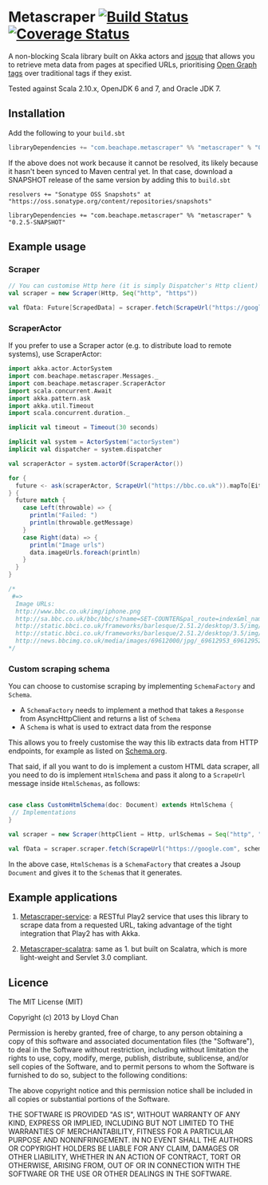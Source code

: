 # Metascraper [![Build Status](https://travis-ci.org/lloydmeta/metascraper.png?branch=master)](https://travis-ci.org/lloydmeta/metascraper) [![Coverage Status](https://coveralls.io/repos/lloydmeta/metascraper/badge.svg?branch=feature%2Fmultiple-schema-extractors)](https://coveralls.io/r/lloydmeta/metascraper?branch=feature%2Fmultiple-schema-extractors)

A non-blocking Scala library built on Akka actors and [jsoup](http://jsoup.org/) that allows you to retrieve meta data from pages at specified URLs, prioritising [Open Graph tags](http://ogp.me/) over traditional tags if they exist.

Tested against Scala 2.10.x, OpenJDK 6 and 7, and Oracle JDK 7.

## Installation

Add the following to your `build.sbt`

```scala
libraryDependencies += "com.beachape.metascraper" %% "metascraper" % "0.2.6"
```

If the above does not work because it cannot be resolved, its likely because it hasn't been synced to Maven central yet.
In that case, download a SNAPSHOT release of the same version by adding this to `build.sbt`

```
resolvers += "Sonatype OSS Snapshots" at "https://oss.sonatype.org/content/repositories/snapshots"

libraryDependencies += "com.beachape.metascraper" %% "metascraper" % "0.2.5-SNAPSHOT"
```

## Example usage

### Scraper

```Scala
// You can customise Http here (it is simply Dispatcher's Http client)
val scraper = new Scraper(Http, Seq("http", "https"))

val fData: Future[ScrapedData] = scraper.fetch(ScrapeUrl("https://google.com"))

```

### ScraperActor

If you prefer to use a Scraper actor (e.g. to distribute load to remote systems), use ScraperActor:

```scala
import akka.actor.ActorSystem
import com.beachape.metascraper.Messages._
import com.beachape.metascraper.ScraperActor
import scala.concurrent.Await
import akka.pattern.ask
import akka.util.Timeout
import scala.concurrent.duration._

implicit val timeout = Timeout(30 seconds)

implicit val system = ActorSystem("actorSystem")
implicit val dispatcher = system.dispatcher

val scraperActor = system.actorOf(ScraperActor())

for {
  future <- ask(scraperActor, ScrapeUrl("https://bbc.co.uk")).mapTo[Either[Throwable,ScrapedData]]
} {
  future match {
    case Left(throwable) => {
      println("Failed: ")
      println(throwable.getMessage)
    }
    case Right(data) => {
      println("Image urls")
      data.imageUrls.foreach(println)
    }
  }
}

/*
 #=>
  Image URLs:
  http://www.bbc.co.uk/img/iphone.png
  http://sa.bbc.co.uk/bbc/bbc/s?name=SET-COUNTER&pal_route=index&ml_name=barlesque&app_type=web&language=en-GB&ml_version=0.16.1&pal_webapp=wwhp&blq_s=3.5&blq_r=3.5&blq_v=default-worldwide
  http://static.bbci.co.uk/frameworks/barlesque/2.51.2/desktop/3.5/img/blq-blocks_grey_alpha.png
  http://static.bbci.co.uk/frameworks/barlesque/2.51.2/desktop/3.5/img/blq-search_grey_alpha.png
  http://news.bbcimg.co.uk/media/images/69612000/jpg/_69612953_69612952.jpg
*/
```

### Custom scraping schema

You can choose to customise scraping by implementing `SchemaFactory` and `Schema`.

- A `SchemaFactory` needs to implement a method that takes a `Response` from AsyncHttpClient and returns a list of `Schema`
- A `Schema` is what is used to extract data from the response

This allows you to freely customise the way this lib extracts data from HTTP endpoints, for example as listed on [Schema.org](https://schema.org/).

That said, if all you want to do is implement a custom HTML data scraper, all you need to do is implement `HtmlSchema`
and pass it along to a `ScrapeUrl` message inside `HtmlSchemas`, as follows:

```scala

case class CustomHtmlSchema(doc: Document) extends HtmlSchema {
 // Implementations
}

val scraper = new Scraper(httpClient = Http, urlSchemas = Seq("http", "https"))

val fData = scraper.scraper.fetch(ScrapeUrl("https://google.com", schemaFactories = Seq(HtmlSchemas(CustomHtmlSchema)) ))

```

In the above case, `HtmlSchemas` is a `SchemaFactory` that creates a Jsoup `Document` and gives it to the `Schema`s that
it generates.


## Example applications

1. [Metascraper-service](https://github.com/lloydmeta/metascraper-service): a RESTful Play2 service that uses this library to scrape data from a requested URL, taking advantage of the tight integration that Play2 has with Akka.

2. [Metascraper-scalatra](https://github.com/lloydmeta/metascraper-scalatra): same as 1. but built on Scalatra, which is more light-weight and Servlet 3.0 compliant.

## Licence

The MIT License (MIT)

Copyright (c) 2013 by Lloyd Chan

Permission is hereby granted, free of charge, to any person obtaining a copy
of this software and associated documentation files (the "Software"), to deal
in the Software without restriction, including without limitation the rights
to use, copy, modify, merge, publish, distribute, sublicense, and/or sell
copies of the Software, and to permit persons to whom the Software is
furnished to do so, subject to the following conditions:

The above copyright notice and this permission notice shall be included in
all copies or substantial portions of the Software.

THE SOFTWARE IS PROVIDED "AS IS", WITHOUT WARRANTY OF ANY KIND, EXPRESS OR
IMPLIED, INCLUDING BUT NOT LIMITED TO THE WARRANTIES OF MERCHANTABILITY,
FITNESS FOR A PARTICULAR PURPOSE AND NONINFRINGEMENT. IN NO EVENT SHALL THE
AUTHORS OR COPYRIGHT HOLDERS BE LIABLE FOR ANY CLAIM, DAMAGES OR OTHER
LIABILITY, WHETHER IN AN ACTION OF CONTRACT, TORT OR OTHERWISE, ARISING FROM,
OUT OF OR IN CONNECTION WITH THE SOFTWARE OR THE USE OR OTHER DEALINGS IN
THE SOFTWARE.
